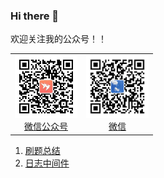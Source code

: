 ### Hi there 👋

欢迎关注我的公众号！！

<table>
  <tr>
    <td align="center">
      <a href="#">
        <img src="picture/qrcode_for_gh_8742820aee98_344.jpg" width="100px;" alt="thanhtoan1196"/>
      </a>
      <br />
      <a href="#">微信公众号</a>
    </td>
    <td align="center">
      <a href="#">
        <img src="picture/161613799107_.pic_hd.jpg" width="100px;" alt="memset0"/>
      </a>
      <br />
      <a href="#">微信</a>
    </td>
  </tr>
</table>


1. [刷题总结](/https://github.com/zhaoligang594/leetcode-test)
2. [日志中间件](https://github.com/zhaoligang594/logging-web)



<!--
**zhaoligang594/zhaoligang594** is a ✨ _special_ ✨ repository because its `README.md` (this file) appears on your GitHub profile.

Here are some ideas to get you started:

- 🔭 I’m currently working on ...
- 🌱 I’m currently learning ...
- 👯 I’m looking to collaborate on ...
- 🤔 I’m looking for help with ...
- 💬 Ask me about ...
- 📫 How to reach me: ...
- 😄 Pronouns: ...
- ⚡ Fun fact: ...
-->
